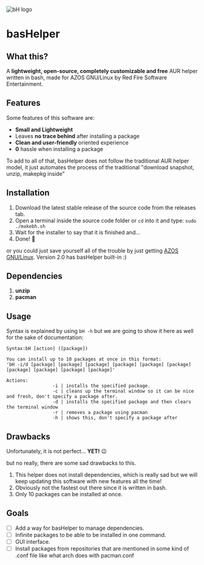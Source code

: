 
![bH logo](https://github.com/RedFireSoftwareEntertainment/basHelper/assets/98542488/c1f541ab-f861-4b4e-873a-99cf8124f340)

# basHelper

## What this?

A **lightweight, open-source, completely customizable and free** AUR helper written in bash, made for AZOS GNU/Linux by Red Fire Software Entertainment.

## Features

Some features of this software are:

 - **Small and Lightweight**
 - Leaves **no trace behind** after installing a package
 - **Clean and user-friendly** oriented experience
 - **0** hassle when installing a package
 
 To add to all of that, basHelper does not follow the traditional AUR helper model, it just automates the process of the traditional "download snapshot, unzip, makepkg inside"

## Installation

 

 1. Download the latest stable release of the source code from the releases tab.
 2. Open a terminal inside the source code folder or `cd` into it and type: `sudo ./makebh.sh`
 3. Wait for the installer to say that it is finished and...
 4. Done! 🎉
 
 or you could just save yourself all of the trouble by just getting [AZOS GNU/Linux](https://sites.google.com/view/azosofficialsite/download/versions). Version 2.0 has basHelper built-in :)

## Dependencies

 1. **unzip**
 2. **pacman**

## Usage
Syntax is explained by using `bH -h` but we are going to show it here as well for the sake of documentation:

   

    Syntax:bH [action] ([package])
    
    You can install up to 10 packages at once in this format:
    'bH -i/d [package] [package] [package] [package] [package] [package] [package] [package] [package] [package]'
    
    Actions:
                     -i | installs the specified package.
                     -c | cleans up the terminal window so it can be nice and fresh, don't specify a package after.
                     -d | installs the specified package and then clears the terminal window
                     -r | removes a package using pacman
                     -h | shows this, don't specify a package after


## Drawbacks
Unfortunately, it is not perfect... **YET!** 😉

but no really, there are some sad drawbacks to this.

 1. This helper does not install dependencies, which is really sad but we will keep updating this software with new features all the time!
 2. Obviously not the fastest out there since it is written in bash.
 3. Only 10 packages can be installed at once.
 
## Goals
 - [ ] Add a way for basHelper to manage dependencies.
 - [ ] Infinite packages to be able to be installed in one command.
 - [ ] GUI interface.
 - [ ] Install packages from repositories that are mentioned in some kind of .conf file like what arch does with pacman.conf
